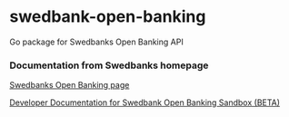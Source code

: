 # swedbank-open-banking
Go package for Swedbanks Open Banking API

### Documentation from Swedbanks homepage
[Swedbanks Open Banking page](https://www.swedbank.com/openbanking/)

[Developer Documentation for Swedbank Open Banking Sandbox (BETA)](https://www.swedbank.se/idc/groups/public/@i/@sc/@all/@kp/documents/regulation/cid_2441155.pdf)